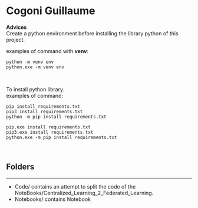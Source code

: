 # Cogoni Guillaume

**Advices**  
Create a python environment before installing the library python of this project.

examples of command with **venv**:
```
python -m venv env
python.exe -m venv env
```
</br>

To install python library.   
examples of command:
```
pip install requirements.txt
pip3 install requirements.txt
python -m pip install requirements.txt

pip.exe install requirements.txt
pip3.exe install requirements.txt
python.exe -m pip install requirements.txt
```

</br>

## Folders
---
* Code/ contains an attempt to split the code of the NoteBooks/Centralized_Learning_2_Federated_Learning.
* Notebooks/ contains Notebook